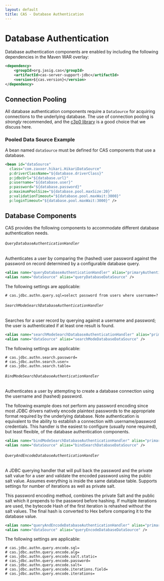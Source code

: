 ```yaml
---
layout: default
title: CAS - Database Authentication
---
```


# Database Authentication
Database authentication components are enabled by including the following dependencies in the Maven WAR overlay:

```xml
<dependency>
    <groupId>org.jasig.cas</groupId>
    <artifactId>cas-server-support-jdbc</artifactId>
    <version>${cas.version}</version>
</dependency>
```

## Connection Pooling
All database authentication components require a `DataSource` for acquiring connections to the underlying database.
The use of connection pooling is _strongly_ recommended, and the [c3p0 library](http://www.mchange.com/projects/c3p0/)
is a good choice that we discuss here.

### Pooled Data Source Example
A bean named `dataSource` must be defined for CAS components that use a database.

            
```xml
<bean id="dataSource"
  class="com.zaxxer.hikari.HikariDataSource"
  p:driverClassName="${database.driverClass}"
  p:jdbcUrl="${database.url}"
  p:username="${database.user}"
  p:password="${database.password}"
  p:maximumPoolSize="${database.pool.maxSize:20}"
  p:validationTimeout="${database.pool.maxWait:3000}"
  p:loginTimeout="${database.pool.maxWait:3000}" />
```


## Database Components
CAS provides the following components to accommodate different database authentication needs.

###### `QueryDatabaseAuthenticationHandler`
Authenticates a user by comparing the (hashed) user password against the password on record determined by a
configurable database query.

```xml
<alias name="queryDatabaseAuthenticationHandler" alias="primaryAuthenticationHandler" />
<alias name="dataSource" alias="queryDatabaseDataSource" />
```

The following settings are applicable:

```properties
# cas.jdbc.authn.query.sql=select password from users where username=?
```

###### `SearchModeSearchDatabaseAuthenticationHandler`
Searches for a user record by querying against a username and password; the user is authenticated if at
least one result is found.

```xml
<alias name="searchModeSearchDatabaseAuthenticationHandler" alias="primaryAuthenticationHandler" />
<alias name="dataSource" alias="searchModeDatabaseDataSource" />
```

The following settings are applicable:

```properties
# cas.jdbc.authn.search.password=
# cas.jdbc.authn.search.user=
# cas.jdbc.authn.search.table=
```


###### `BindModeSearchDatabaseAuthenticationHandler`
Authenticates a user by attempting to create a database connection using the username and (hashed) password.

The following example does not perform any password encoding since most JDBC drivers natively encode plaintext
passwords to the appropriate format required by the underlying database. Note authentication is equivalent to the
ability to establish a connection with username/password credentials. This handler is the easiest to configure
(usually none required), but least flexible, of the database authentication components.

```xml
<alias name="bindModeSearchDatabaseAuthenticationHandler" alias="primaryAuthenticationHandler" />
<alias name="dataSource" alias="bindSearchDatabaseDataSource" />
```

###### `QueryAndEncodeDatabaseAuthenticationHandler`
A JDBC querying handler that will pull back the password and
the private salt value for a user and validate the encoded
password using the public salt value. Assumes everything
is inside the same database table. Supports settings for
number of iterations as well as private salt.

This password encoding method, combines the private Salt and the public salt which it
prepends to the password before hashing.
If multiple iterations are used, the bytecode Hash of the first iteration is
rehashed without the salt values.
The final hash is converted to Hex before comparing it to the database value.

```xml
<alias name="queryAndEncodeDatabaseAuthenticationHandler" alias="primaryAuthenticationHandler" />
<alias name="dataSource" alias="queryEncodeDatabaseDataSource" />
```

The following settings are applicable:

```properties
# cas.jdbc.authn.query.encode.sql=
# cas.jdbc.authn.query.encode.alg=
# cas.jdbc.authn.query.encode.salt.static=
# cas.jdbc.authn.query.encode.password=
# cas.jdbc.authn.query.encode.salt=
# cas.jdbc.authn.query.encode.iterations.field=
# cas.jdbc.authn.query.encode.iterations=
```
